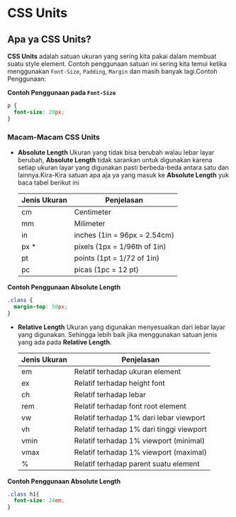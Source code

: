 # CSS Units

## Apa ya CSS Units?


**CSS Units** adalah satuan ukuran yang sering kita pakai dalam membuat suatu style element. Contoh penggunaan satuan ini sering kita temui ketika menggunakan `Font-Size`, `Padding`, `Margin` dan masih banyak lagi.Contoh Penggunaan:

**Contoh Penggunaan pada `Font-Size`**

```css
p {
  font-size: 20px;
}
```


### Macam-Macam CSS Units

- **Absolute Length**
    Ukuran yang tidak bisa berubah walau lebar layar berubah, **Absolute Length** tidak sarankan untuk digunakan karena setiap ukuran layar yang digunakan pasti berbeda-beda antara satu dan lainnya.Kira-Kira satuan apa aja ya yang masuk ke **Absolute Length** yuk baca tabel berikut ini

    | Jenis Ukuran | Penjelasan |
    |--|--|
    | cm | Centimeter |
    | mm | Milimeter |
    | in | 	inches (1in = 96px = 2.54cm) |
    | px * | pixels (1px = 1/96th of 1in) |
    | pt | 	points (1pt = 1/72 of 1in) |
    | pc | 	picas (1pc = 12 pt) |

**Contoh Penggunaan Absolute Length**
    
```css
.class {
  margin-top: 50px;
}
```

- **Relative Length**
    Ukuran yang digunakan menyesuaikan dari lebar layar yang digunakan. Sehingga lebih baik jika menggunakan satuan jenis yang ada pada  **Relative Length**.

    | Jenis Ukuran | Penjelasan |
    |--|--|
    | em | Relatif terhadap ukuran element |
    | ex | Relatif terhadap height font |
    | ch | 	 Relatif terhadap lebar |
    | rem | Relatif terhadap font root element |
    | vw | 	 Relatif terhadap 1% dari lebar viewport|
    | vh | 	Relatif terhadap 1% dari tinggi viewport |
    | vmin | Relatif terhadap 1% viewport (minimal) |
    | vmax |  Relatif terhadap 1% viewport (maximal) |
    | % | 	Relatif terhadap parent suatu element |

**Contoh Penggunaan Absolute Length**

```css
.class h1{
  font-size: 24em;
}
```
